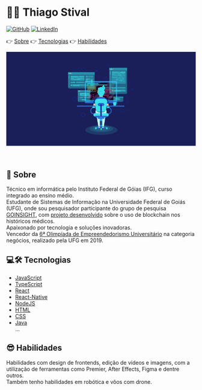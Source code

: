 # 👨‍💻 Thiago Stival
[![GitHub](https://img.shields.io/badge/-Github-000?style=flat-square&logo=Github&logoColor=white&link=https://github.com/thiagostival)](https://github.com/thiagostival)
[![LinkedIn](https://img.shields.io/badge/-LinkedIn-blue?style=flat-square&logo=Linkedin&logoColor=white&link=https://www.linkedin.com/in/thiago-stival/)](https://www.linkedin.com/in/thiago-stival/)

👉 [Sobre](#sobre)     👉 [Tecnologias](#tecnologias)     👉 [Habilidades](#habilidades)


![banner](https://github.com/thiagostival/thiagostival/blob/master/banner1.jpg)

<br/>
<h2 id="sobre">📖 Sobre</h2>

Técnico em informática pelo Instituto Federal de Góias (IFG), curso integrado ao ensino médio.  
Estudante de Sistemas de Informação na Universidade Federal de Goiás (UFG), onde sou pesquisador participante do grupo de pesquisa [GOINSIGHT](http://ww2.inf.ufg.br/~insight/), com [projeto desenvolvido](https://github.com/thiagostival/HealtHistory.git) sobre o uso de blockchain nos históricos médicos.  
Apaixonado por tecnologia e soluções inovadoras.  
Vencedor da [6ª Olimpíada de Empreendedorismo Universitário](https://prpi.ufg.br/n/121319-olimpiada-de-empreendedorismo-da-ufg-premia-vencedores) na categoria negócios, realizado pela UFG em 2019.

<h2 id="tecnologias"> 💻🛠 Tecnologias </h2>

- [JavaScript](https://www.javascript.com/)
- [TypeScript](https://www.typescriptlang.org/)
- [React](https://pt-br.reactjs.org/)
- [React-Native](https://reactnative.dev/)
- [NodeJS](https://nodejs.org/en/)
- [HTML](https://developer.mozilla.org/pt-BR/docs/Web/HTML)
- [CSS](https://developer.mozilla.org/pt-BR/docs/Web/CSS)
- [Java](https://www.oracle.com/br/java/)  
...

<h2 id="habilidades"> 😎 Habilidades </h2>

Habilidades com design de frontends, edição de vídeos e imagens, com a utilização de ferramentas como Premier, After Effects, Figma e dentre outros.  
Também tenho habilidades em robótica e vôos com drone.

